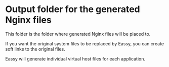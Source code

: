 # Output folder for the generated Nginx files

This folder is the folder where generated Nginx files will be placed to.

If you want the original system files to be replaced by Eassy, you can create soft links to the original files.

Eassy will generate individual virtual host files for each application.